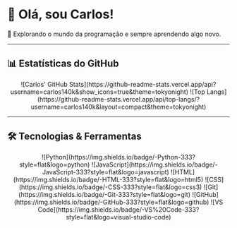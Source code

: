 # 👋 Olá, sou Carlos! 

🚀 Explorando o mundo da programação e sempre aprendendo algo novo.   

---

## 📊 Estatísticas do GitHub  

<p align="center">
    ![Carlos' GitHub Stats](https://github-readme-stats.vercel.app/api?username=carlos140k&show_icons=true&theme=tokyonight)
    ![Top Langs](https://github-readme-stats.vercel.app/api/top-langs/?username=carlos140k&layout=compact&theme=tokyonight)
</p>

---

## 🛠️ Tecnologias & Ferramentas  

<p align="center">
    ![Python](https://img.shields.io/badge/-Python-333?style=flat&logo=python)
    ![JavaScript](https://img.shields.io/badge/-JavaScript-333?style=flat&logo=javascript)
    ![HTML](https://img.shields.io/badge/-HTML-333?style=flat&logo=html5)
    ![CSS](https://img.shields.io/badge/-CSS-333?style=flat&logo=css3)
    ![Git](https://img.shields.io/badge/-Git-333?style=flat&logo=git)
    ![GitHub](https://img.shields.io/badge/-GitHub-333?style=flat&logo=github)
    ![VS Code](https://img.shields.io/badge/-VS%20Code-333?style=flat&logo=visual-studio-code)
</p> 
